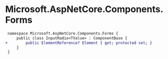 # Microsoft.AspNetCore.Components.Forms

``` diff
 namespace Microsoft.AspNetCore.Components.Forms {
     public class InputRadio<TValue> : ComponentBase {
+        public ElementReference? Element { get; protected set; }
     }
 }
```

